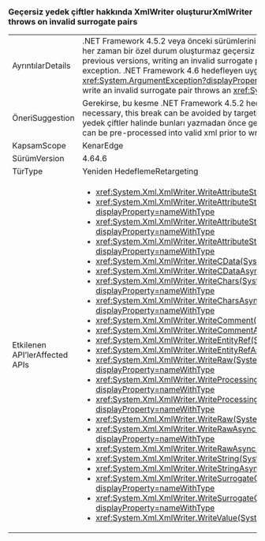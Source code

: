 ### <a name="xmlwriter-throws-on-invalid-surrogate-pairs"></a><span data-ttu-id="e42cf-101">Geçersiz yedek çiftler hakkında XmlWriter oluşturur</span><span class="sxs-lookup"><span data-stu-id="e42cf-101">XmlWriter throws on invalid surrogate pairs</span></span>

|   |   |
|---|---|
|<span data-ttu-id="e42cf-102">Ayrıntılar</span><span class="sxs-lookup"><span data-stu-id="e42cf-102">Details</span></span>|<span data-ttu-id="e42cf-103">.NET Framework 4.5.2 veya önceki sürümlerini hedefleyen uygulamalar için özel durum geri dönüş işleme kullanarak her zaman bir özel durum oluşturmaz geçersiz yedek çifti yazma.</span><span class="sxs-lookup"><span data-stu-id="e42cf-103">For apps that target the .NET Framework 4.5.2 or previous versions, writing an invalid surrogate pair using exception fallback handling does not always throw an exception.</span></span> <span data-ttu-id="e42cf-104">.NET Framework 4.6 hedefleyen uygulamalar için geçersiz bir yedek çifti oluşturur yazma girişimi bir <xref:System.ArgumentException?displayProperty=name>.</span><span class="sxs-lookup"><span data-stu-id="e42cf-104">For apps that target the .NET Framework 4.6, attempting to write an invalid surrogate pair throws an <xref:System.ArgumentException?displayProperty=name>.</span></span>|
|<span data-ttu-id="e42cf-105">Öneri</span><span class="sxs-lookup"><span data-stu-id="e42cf-105">Suggestion</span></span>|<span data-ttu-id="e42cf-106">Gerekirse, bu kesme .NET Framework 4.5.2 hedefleyerek hükümsüz kılınan veya önceki bir sürümü olabilir.</span><span class="sxs-lookup"><span data-stu-id="e42cf-106">If necessary, this break can be avoided by targeting the .NET Framework 4.5.2 or earlier.</span></span> <span data-ttu-id="e42cf-107">Alternatif olarak, geçersiz yedek çiftler halinde bunları yazmadan önce geçerli xml önceden işlenmiş olabilir.</span><span class="sxs-lookup"><span data-stu-id="e42cf-107">Alternatively, invalid surrogate pairs can be pre-processed into valid xml prior to writing them.</span></span>|
|<span data-ttu-id="e42cf-108">Kapsam</span><span class="sxs-lookup"><span data-stu-id="e42cf-108">Scope</span></span>|<span data-ttu-id="e42cf-109">Kenar</span><span class="sxs-lookup"><span data-stu-id="e42cf-109">Edge</span></span>|
|<span data-ttu-id="e42cf-110">Sürüm</span><span class="sxs-lookup"><span data-stu-id="e42cf-110">Version</span></span>|<span data-ttu-id="e42cf-111">4.6</span><span class="sxs-lookup"><span data-stu-id="e42cf-111">4.6</span></span>|
|<span data-ttu-id="e42cf-112">Tür</span><span class="sxs-lookup"><span data-stu-id="e42cf-112">Type</span></span>|<span data-ttu-id="e42cf-113">Yeniden Hedefleme</span><span class="sxs-lookup"><span data-stu-id="e42cf-113">Retargeting</span></span>|
|<span data-ttu-id="e42cf-114">Etkilenen API’ler</span><span class="sxs-lookup"><span data-stu-id="e42cf-114">Affected APIs</span></span>|<ul><li><xref:System.Xml.XmlWriter.WriteAttributeString(System.String,System.String)?displayProperty=nameWithType></li><li><xref:System.Xml.XmlWriter.WriteAttributeString(System.String,System.String,System.String)?displayProperty=nameWithType></li><li><xref:System.Xml.XmlWriter.WriteAttributeString(System.String,System.String,System.String,System.String)?displayProperty=nameWithType></li><li><xref:System.Xml.XmlWriter.WriteAttributeStringAsync(System.String,System.String,System.String,System.String)?displayProperty=nameWithType></li><li><xref:System.Xml.XmlWriter.WriteCData(System.String)?displayProperty=nameWithType></li><li><xref:System.Xml.XmlWriter.WriteCDataAsync(System.String)?displayProperty=nameWithType></li><li><xref:System.Xml.XmlWriter.WriteChars(System.Char[],System.Int32,System.Int32)?displayProperty=nameWithType></li><li><xref:System.Xml.XmlWriter.WriteCharsAsync(System.Char[],System.Int32,System.Int32)?displayProperty=nameWithType></li><li><xref:System.Xml.XmlWriter.WriteComment(System.String)?displayProperty=nameWithType></li><li><xref:System.Xml.XmlWriter.WriteCommentAsync(System.String)?displayProperty=nameWithType></li><li><xref:System.Xml.XmlWriter.WriteEntityRef(System.String)?displayProperty=nameWithType></li><li><xref:System.Xml.XmlWriter.WriteEntityRefAsync(System.String)?displayProperty=nameWithType></li><li><xref:System.Xml.XmlWriter.WriteRaw(System.Char[],System.Int32,System.Int32)?displayProperty=nameWithType></li><li><xref:System.Xml.XmlWriter.WriteProcessingInstruction(System.String,System.String)?displayProperty=nameWithType></li><li><xref:System.Xml.XmlWriter.WriteProcessingInstructionAsync(System.String,System.String)?displayProperty=nameWithType></li><li><xref:System.Xml.XmlWriter.WriteRaw(System.String)?displayProperty=nameWithType></li><li><xref:System.Xml.XmlWriter.WriteRawAsync(System.Char[],System.Int32,System.Int32)?displayProperty=nameWithType></li><li><xref:System.Xml.XmlWriter.WriteRawAsync(System.String)?displayProperty=nameWithType></li><li><xref:System.Xml.XmlWriter.WriteString(System.String)?displayProperty=nameWithType></li><li><xref:System.Xml.XmlWriter.WriteStringAsync(System.String)?displayProperty=nameWithType></li><li><xref:System.Xml.XmlWriter.WriteSurrogateCharEntity(System.Char,System.Char)?displayProperty=nameWithType></li><li><xref:System.Xml.XmlWriter.WriteSurrogateCharEntityAsync(System.Char,System.Char)?displayProperty=nameWithType></li><li><xref:System.Xml.XmlWriter.WriteValue(System.String)?displayProperty=nameWithType></li></ul>|


